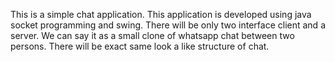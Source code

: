 This is a simple chat application.
This application is developed using java socket programming and swing.
There will be only two interface client and a server.
We can say it as a small clone of whatsapp chat between two persons.
There will be exact same look a like structure of chat.

